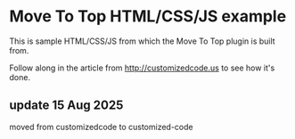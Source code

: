 # Move To Top HTML/CSS/JS example 

This is sample HTML/CSS/JS from which the Move To Top plugin is built from.

Follow along in the article from http://customizedcode.us to see how it's done.

## update 15 Aug 2025

moved from customizedcode to customized-code
